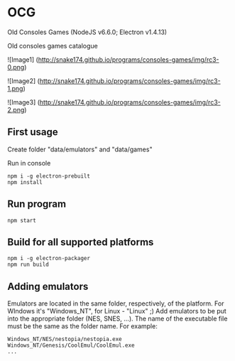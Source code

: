 # OCG
Old Consoles Games (NodeJS v6.6.0; Electron v1.4.13)

Old consoles games catalogue

![Image1]
(http://snake174.github.io/programs/consoles-games/img/rc3-0.png)

![Image2]
(http://snake174.github.io/programs/consoles-games/img/rc3-1.png)

![Image3]
(http://snake174.github.io/programs/consoles-games/img/rc3-2.png)


## First usage
Create folder "data/emulators" and "data/games"

Run in console
```
npm i -g electron-prebuilt
npm install
```

## Run program
```
npm start
```

## Build for all supported platforms
```
npm i -g electron-packager
npm run build
```

## Adding emulators
Emulators are located in the same folder, respectively, of the platform. 
For WIndows it's "Windows_NT", for Linux - "Linux" ;) 
Add emulators to be put into the appropriate folder (NES, SNES, ...). 
The name of the executable file must be the same as the folder name. For example:
```
Windows_NT/NES/nestopia/nestopia.exe
Windows_NT/Genesis/CoolEmul/CoolEmul.exe
...
```